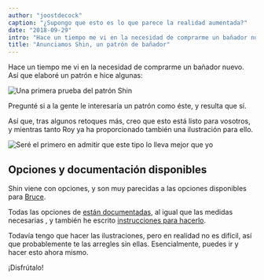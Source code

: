 ```yaml
---
author: "joostdecock"
caption: "¿Supongo que esto es lo que parece la realidad aumentada?"
date: "2018-09-29"
intro: "Hace un tiempo me vi en la necesidad de comprarme un bañador nuevo. Así que elaboré un patrón e hice algunas:"
title: "Anunciamos Shin, un patrón de bañador"
---
```


Hace un tiempo me vi en la necesidad de comprarme un bañador nuevo. Así que elaboré un patrón e hice algunas:

![Una primera prueba del patrón Shin](https://posts.freesewing.org/uploads/sample_0437fef846.jpg)

Pregunté si a la gente le interesaría un patrón como éste, y resulta que sí.

Así que, tras algunos retoques más, creo que esto está listo para vosotros, y mientras tanto Roy ya ha proporcionado también una ilustración para ello.

![Seré el primero en admitir que este tipo lo lleva mejor que yo](https://posts.freesewing.org/uploads/shin_0dc5fdd06d.jpg)

## Opciones y documentación disponibles

Shin viene con opciones, y son muy parecidas a las opciones disponibles para [Bruce](/designs/bruce).

Todas las opciones de [están documentadas](/docs/patterns/shin/options), al igual que las medidas necesarias [](/docs/patterns/shin/measurements), y también he escrito [instrucciones para hacerlo](/docs/patterns/shin).

Todavía tengo que hacer las ilustraciones, pero en realidad no es difícil, así que probablemente te las arregles sin ellas. Esencialmente, puedes ir y hacer esto ahora mismo.

¡Disfrútalo!


